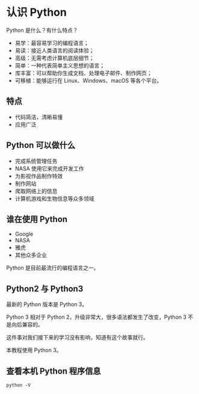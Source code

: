 # 认识 Python

Python 是什么？有什么特点？

- 易学：最容易学习的编程语言；
- 易读：接近人类语言的阅读体验；
- 高级：无需考虑计算机底层细节；
- 简单：一种代表简单主义思想的语言；
- 库丰富：可以帮助你生成文档、处理电子邮件、制作网页；
- 可移植：能够运行在 Linux、Windows、macOS 等各个平台。

## 特点

- 代码简洁，清晰易懂
- 应用广泛

## Python 可以做什么

- 完成系统管理任务
- NASA 使用它来完成开发工作
- 为影视作品制作特效
- 制作网站
- 爬取网络上的信息
- 计算机游戏和生物信息等众多领域

## 谁在使用 Python

- Google
- NASA
- 雅虎
- 其他众多企业

Python 是目前最流行的编程语言之一。

## Python2 与 Python3

最新的 Python 版本是 Python 3。

Python 3 相对于 Python 2，升级非常大，很多语法都发生了改变，Python 3 不是向后兼容的。

这件事对我们接下来的学习没有影响，知道有这个故事就行。

本教程使用 Python 3。

## 查看本机 Python 程序信息

<div class="run"></div>

```shell
python -V
```
